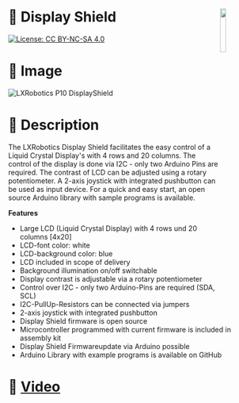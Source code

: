 <a href="https://lxrobotics.com/"><img align="right" src="https://assets.lxrobotics.com/logo-old/lxrobotics.png" width="15%"></a>
💾 Display Shield
=================

[![License: CC BY-NC-SA 4.0](https://img.shields.io/badge/License-CC%20BY--NC--SA%204.0-lightgrey.svg)](http://creativecommons.org/licenses/by-nc-sa/4.0/)

# 📸 Image

![LXRobotics P10 DisplayShield](https://raw.githubusercontent.com/lxrobotics/DisplayShield/master/images/displayshield-side-small.jpg)

# 📂 Description

The LXRobotics Display Shield facilitates the easy control of a Liquid Crystal Display's with 4 rows and 20 columns. The control of the display is done via I2C - only two Arduino Pins are required. The contrast of LCD can be adjusted using a rotary potentiometer. A 2-axis joystick with integrated pushbutton can be used as input device. For a quick and easy start, an open source Arduino library with sample programs is available.

**Features**

* Large LCD (Liquid Crystal Display) with 4 rows und 20 columns [4x20] 
* LCD-font color: white
* LCD-background color: blue
* LCD included in scope of delivery
* Background illumination on/off switchable
* Display contrast is adjustable via a rotary potentiometer
* Control over I2C - only two Arduino-Pins are required (SDA, SCL)
* I2C-PullUp-Resistors can be connected via jumpers
* 2-axis joystick with integrated pushbutton
* Display Shield firmware is open source
* Microcontroller programmed with current firmware is included in assembly kit
* Display Shield Firmwareupdate via Arduino possible
* Arduino Library with example programs is available on GitHub

# 🎥 [Video](images/display_shield_demo.mp4)
